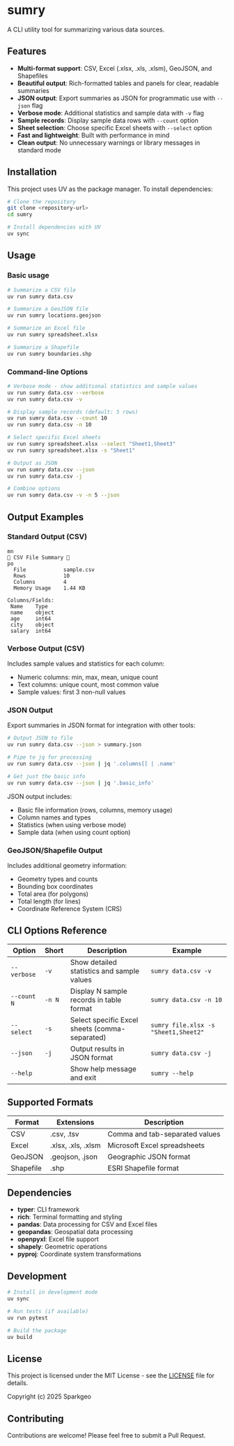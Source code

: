 # sumry

A CLI utility tool for summarizing various data sources.

## Features

- **Multi-format support**: CSV, Excel (.xlsx, .xls, .xlsm), GeoJSON, and Shapefiles
- **Beautiful output**: Rich-formatted tables and panels for clear, readable summaries
- **JSON output**: Export summaries as JSON for programmatic use with `--json` flag
- **Verbose mode**: Additional statistics and sample data with `-v` flag
- **Sample records**: Display sample data rows with `--count` option
- **Sheet selection**: Choose specific Excel sheets with `--select` option
- **Fast and lightweight**: Built with performance in mind
- **Clean output**: No unnecessary warnings or library messages in standard mode

## Installation

This project uses UV as the package manager. To install dependencies:

```bash
# Clone the repository
git clone <repository-url>
cd sumry

# Install dependencies with UV
uv sync
```

## Usage

### Basic usage

```bash
# Summarize a CSV file
uv run sumry data.csv

# Summarize a GeoJSON file
uv run sumry locations.geojson

# Summarize an Excel file
uv run sumry spreadsheet.xlsx

# Summarize a Shapefile
uv run sumry boundaries.shp
```

### Command-line Options

```bash
# Verbose mode - show additional statistics and sample values
uv run sumry data.csv --verbose
uv run sumry data.csv -v

# Display sample records (default: 5 rows)
uv run sumry data.csv --count 10
uv run sumry data.csv -n 10

# Select specific Excel sheets
uv run sumry spreadsheet.xlsx --select "Sheet1,Sheet3"
uv run sumry spreadsheet.xlsx -s "Sheet1"

# Output as JSON
uv run sumry data.csv --json
uv run sumry data.csv -j

# Combine options
uv run sumry data.csv -v -n 5 --json
```

## Output Examples

### Standard Output (CSV)
```
mn
 CSV File Summary 
po
  File            sample.csv  
  Rows            10          
  Columns         4           
  Memory Usage    1.44 KB     

Columns/Fields:
 Name    Type   
 name    object 
 age     int64  
 city    object 
 salary  int64
```

### Verbose Output (CSV)
Includes sample values and statistics for each column:
- Numeric columns: min, max, mean, unique count
- Text columns: unique count, most common value
- Sample values: first 3 non-null values

### JSON Output
Export summaries in JSON format for integration with other tools:

```bash
# Output JSON to file
uv run sumry data.csv --json > summary.json

# Pipe to jq for processing
uv run sumry data.csv --json | jq '.columns[] | .name'

# Get just the basic info
uv run sumry data.csv --json | jq '.basic_info'
```

JSON output includes:
- Basic file information (rows, columns, memory usage)
- Column names and types
- Statistics (when using verbose mode)
- Sample data (when using count option)

### GeoJSON/Shapefile Output
Includes additional geometry information:
- Geometry types and counts
- Bounding box coordinates
- Total area (for polygons)
- Total length (for lines)
- Coordinate Reference System (CRS)

## CLI Options Reference

| Option | Short | Description | Example |
|--------|-------|-------------|---------|
| `--verbose` | `-v` | Show detailed statistics and sample values | `sumry data.csv -v` |
| `--count N` | `-n N` | Display N sample records in table format | `sumry data.csv -n 10` |
| `--select` | `-s` | Select specific Excel sheets (comma-separated) | `sumry file.xlsx -s "Sheet1,Sheet2"` |
| `--json` | `-j` | Output results in JSON format | `sumry data.csv -j` |
| `--help` | | Show help message and exit | `sumry --help` |

## Supported Formats

| Format | Extensions | Description |
|--------|------------|-------------|
| CSV | .csv, .tsv | Comma and tab-separated values |
| Excel | .xlsx, .xls, .xlsm | Microsoft Excel spreadsheets |
| GeoJSON | .geojson, .json | Geographic JSON format |
| Shapefile | .shp | ESRI Shapefile format |

## Dependencies

- **typer**: CLI framework
- **rich**: Terminal formatting and styling
- **pandas**: Data processing for CSV and Excel files
- **geopandas**: Geospatial data processing
- **openpyxl**: Excel file support
- **shapely**: Geometric operations
- **pyproj**: Coordinate system transformations

## Development

```bash
# Install in development mode
uv sync

# Run tests (if available)
uv run pytest

# Build the package
uv build
```

## License

This project is licensed under the MIT License - see the [LICENSE](LICENSE) file for details.

Copyright (c) 2025 Sparkgeo

## Contributing

Contributions are welcome! Please feel free to submit a Pull Request.

